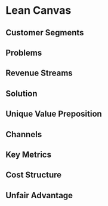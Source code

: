 # Lean Canvas

## Customer Segments


## Problems


## Revenue Streams


## Solution


## Unique Value Preposition


## Channels


## Key Metrics


## Cost Structure


## Unfair Advantage
